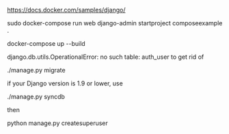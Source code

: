 https://docs.docker.com/samples/django/

sudo docker-compose run web django-admin startproject composeexample .

docker-compose up --build

django.db.utils.OperationalError: no such table: auth_user
to get rid of

./manage.py migrate

if your Django version is 1.9 or lower, use

./manage.py syncdb

then

python manage.py createsuperuser





